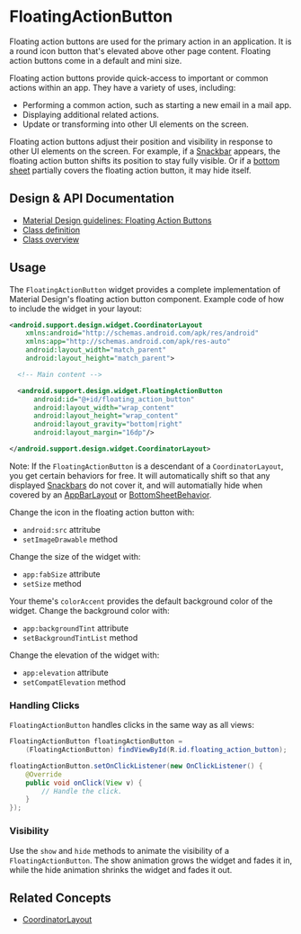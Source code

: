 <!--docs:
title: "Floating Action Buttons"
layout: detail
section: components
excerpt: "FloatingActionButton is used for the primary action in an application."
iconId: button
path: /catalog/floating-action-button/
-->

# FloatingActionButton

Floating action buttons are used for the primary action in an application. It is
a round icon button that's elevated above other page content. Floating action
buttons come in a default and mini size.

Floating action buttons provide quick-access to important or common actions
within an app. They have a variety of uses, including:

-   Performing a common action, such as starting a new email in a mail app.
-   Displaying additional related actions.
-   Update or transforming into other UI elements on the screen.

Floating action buttons adjust their position and visibility in response to
other UI elements on the screen. For example, if a [Snackbar](Snackbar.md)
appears, the floating action button shifts its position to stay fully visible.
Or if a [bottom sheet](BottomSheetBehavior.md) partially covers the floating
action button, it may hide itself.

## Design & API Documentation

-   [Material Design
    guidelines: Floating Action Buttons](https://material.io/guidelines/components/buttons-floating-action-button.html)
    <!--{: .icon-list-item.icon-list-item--spec }-->
-   [Class
    definition](https://github.com/material-components/material-components-android/tree/master/lib/src/android/support/design/widget/FloatingActionButton.java)
    <!--{: .icon-list-item.icon-list-item--link }-->
-   [Class
    overview](https://developer.android.com/reference/android/support/design/widget/FloatingActionButton.html)
    <!--{: .icon-list-item.icon-list-item--link }-->
<!--{: .icon-list }-->

## Usage

The `FloatingActionButton` widget provides a complete implementation of Material
Design's floating action button component. Example code of how to include the
widget in your layout:

```xml
<android.support.design.widget.CoordinatorLayout
    xmlns:android="http://schemas.android.com/apk/res/android"
    xmlns:app="http://schemas.android.com/apk/res-auto"
    android:layout_width="match_parent"
    android:layout_height="match_parent">

  <!-- Main content -->

  <android.support.design.widget.FloatingActionButton
      android:id="@+id/floating_action_button"
      android:layout_width="wrap_content"
      android:layout_height="wrap_content"
      android:layout_gravity="bottom|right"
      android:layout_margin="16dp"/>

</android.support.design.widget.CoordinatorLayout>
```

Note: If the `FloatingActionButton` is a descendant of a `CoordinatorLayout`,
you get certain behaviors for free. It will automatically shift so that any
displayed [Snackbars](Snackbar.md) do not cover it, and will automatially hide
when covered by an [AppBarLayout](AppBarLayout.md) or
[BottomSheetBehavior](BottomSheetBehavior).

Change the icon in the floating action button with:

-   `android:src` attritube
-   `setImageDrawable` method

Change the size of the widget with:

-   `app:fabSize` attribute
-   `setSize` method

Your theme's `colorAccent` provides the default background color of the widget.
Change the background color with:

-   `app:backgroundTint` attribute
-   `setBackgroundTintList` method

Change the elevation of the widget with:

-   `app:elevation` attribute
-   `setCompatElevation` method

### Handling Clicks

`FloatingActionButton` handles clicks in the same way as all views:

```java
FloatingActionButton floatingActionButton =
    (FloatingActionButton) findViewById(R.id.floating_action_button);

floatingActionButton.setOnClickListener(new OnClickListener() {
    @Override
    public void onClick(View v) {
        // Handle the click.
    }
});
```

### Visibility

Use the `show` and `hide` methods to animate the visibility of a
`FloatingActionButton`. The show animation grows the widget and fades it in,
while the hide animation shrinks the widget and fades it out.

## Related Concepts

-   [CoordinatorLayout](CoordinatorLayout.md)
